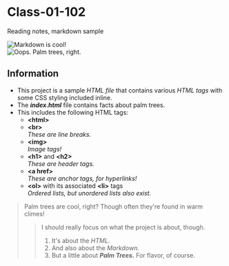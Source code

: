 # Class-01-102
Reading notes, markdown sample

![Markdown is cool!](/markdowniscool.png)  
![Oops. Palm trees, right.](/projectaboutpalmtrees.png)

## Information

- This project is a sample *HTML file* that contains various *HTML tags* with some CSS styling included inline.
- The ***index.html*** file contains facts about palm trees.
- This includes the following HTML tags:
  - **\<html>**
  - **\<br>**  
    *These are line breaks.*
  - **\<img>**  
    *Image tags!*
  - **\<h1>** and **\<h2>**  
    *These are header tags.*
  - **\<a href>**  
    *These are anchor tags, for hyperlinks!*
  - **\<ol>** with its associated **\<li>** tags  
    *Ordered lists, but unordered lists also exist.*

> Palm trees are cool, right?
> Though often they're found in warm climes!
>> I should really focus on what the project is about, though.
>> 1. It's about the *HTML*.
>> 2. And also about the *Markdown.*
>> 3. But a little about ***Palm Trees.*** For flavor, of course.
